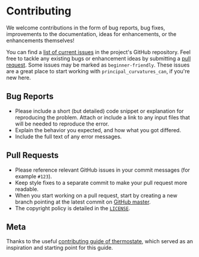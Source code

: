 # Contributing

We welcome contributions in the form of bug reports, bug fixes, improvements to the documentation, ideas for enhancements, or the enhancements themselves!

You can find a [list of current issues](https://github.com/CameronDevine/PCL-Principal-Curvature-CAN/issues) in the project's GitHub repository. Feel free to tackle any existing bugs or enhancement ideas by submitting a [pull request](https://github.com/CameronDevine/PCL-Principal-Curvature-CAN/pulls). Some issues may be marked as `beginner-friendly`. These issues are a great place to start working with `principal_curvatures_can`, if you're new here.

## Bug Reports

* Please include a short (but detailed) code snippet or explanation for reproducing the problem. Attach or include a link to any input files that will be needed to reproduce the error.
* Explain the behavior you expected, and how what you got differed.
* Include the full text of any error messages.

## Pull Requests

* Please reference relevant GitHub issues in your commit messages (for example `#123`).
* Keep style fixes to a separate commit to make your pull request more readable.
* When you start working on a pull request, start by creating a new branch pointing at the latest commit on [GitHub master](https://github.com/CameronDevine/json2latex/tree/master).
* The copyright policy is detailed in the [`LICENSE`](https://github.com/CameronDevine/json2latex/blob/master/LICENSE).

## Meta

Thanks to the useful [contributing guide of thermostate](https://github.com/bryanwweber/thermostate/blob/master/CONTRIBUTING.md), which served as an inspiration and starting point for this guide.
